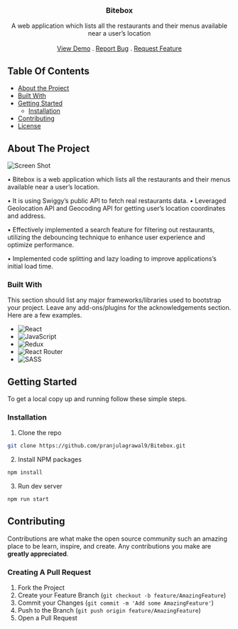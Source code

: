 <br/>
<p align="center">
  <h3 align="center">Bitebox</h3>

  <p align="center">
   A web application which lists all the restaurants and their
menus available near a user’s location
    <br/>
    <br/>
    <a href="https://bitebox.netlify.app">View Demo</a>
    .
    <a href="https://github.com/pranjulagrawal9/Bitebox/issues">Report Bug</a>
    .
    <a href="https://github.com/pranjulagrawal9/Bitebox/issues">Request Feature</a>
  </p>
</p>



## Table Of Contents

* [About the Project](#about-the-project)
* [Built With](#built-with)
* [Getting Started](#getting-started)
  * [Installation](#installation)
* [Contributing](#contributing)
* [License](#license)

## About The Project

![Screen Shot](https://github.com/pranjulagrawal9/Bitebox/blob/main/Bitebox.gif)

• Bitebox is a web application which lists all the restaurants and their
menus available near a user’s location.

• It is using Swiggy’s public API to fetch real restaurants data.
• Leveraged Geolocation API and Geocoding API for getting user’s
location coordinates and address.

• Effectively implemented a search feature for filtering out restaurants,
utilizing the debouncing technique to enhance user experience and
optimize performance.

• Implemented code splitting and lazy loading to improve applications’s
initial load time.

### Built With

This section should list any major frameworks/libraries used to bootstrap your project. Leave any add-ons/plugins for the acknowledgements section. Here are a few examples.

* ![React](https://img.shields.io/badge/react-%2320232a.svg?style=for-the-badge&logo=react&logoColor=%2361DAFB)
* ![JavaScript](https://img.shields.io/badge/javascript-%23323330.svg?style=for-the-badge&logo=javascript&logoColor=%23F7DF1E)
* ![Redux](https://img.shields.io/badge/redux-%23593d88.svg?style=for-the-badge&logo=redux&logoColor=white)
* ![React Router](https://img.shields.io/badge/React_Router-CA4245?style=for-the-badge&logo=react-router&logoColor=white)
* ![SASS](https://img.shields.io/badge/SASS-hotpink.svg?style=for-the-badge&logo=SASS&logoColor=white)

## Getting Started

To get a local copy up and running follow these simple steps.

### Installation

1. Clone the repo

```sh
git clone https://github.com/pranjulagrawal9/Bitebox.git
```

2. Install NPM packages

```sh
npm install
```

3. Run dev server

```sh
npm run start
```

## Contributing

Contributions are what make the open source community such an amazing place to be learn, inspire, and create. Any contributions you make are **greatly appreciated**.

### Creating A Pull Request

1. Fork the Project
2. Create your Feature Branch (`git checkout -b feature/AmazingFeature`)
3. Commit your Changes (`git commit -m 'Add some AmazingFeature'`)
4. Push to the Branch (`git push origin feature/AmazingFeature`)
5. Open a Pull Request

